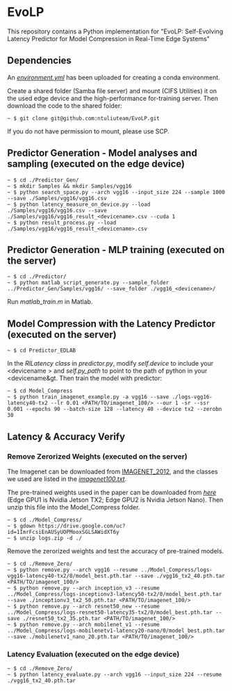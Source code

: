 # EvoLP
This repository contains a Python implementation for "EvoLP: Self-Evolving Latency Predictor for Model
Compression in Real-Time Edge Systems"

## Dependencies

An [*environment.yml*](environment.yml) has been uploaded for creating a conda environment.

Create a shared folder (Samba file server) and mount (CIFS Utilities) it on the used edge device and the high-performance for-training server. Then download the code to the shared folder:
```shell
~ $ git clone git@github.com:ntuliuteam/EvoLP.git
```

If you do not have permission to mount, please use SCP.

## Predictor Generation - Model analyses and sampling (executed on the edge device)
```shell
~ $ cd ./Predictor_Gen/
~ $ mkdir Samples && mkdir Samples/vgg16
~ $ python search_space.py --arch vgg16 --input_size 224 --sample 1000 --save ./Samples/vgg16/vgg16.csv
~ $ python latency_measure_on_device.py --load ./Samples/vgg16/vgg16.csv --save ./Samples/vgg16/vgg16_result_<devicename>.csv --cuda 1
~ $ python result_process.py --load ./Samples/vgg16/vgg16_result_<devicename>.csv
```

## Predictor Generation - MLP training (executed on the server)
```shell
~ $ cd ./Predictor/
~ $ python matlab_script_generate.py --sample_folder ../Predictor_Gen/Samples/vgg16/ --save_folder ./vgg16_<devicename>/
```
Run *matlab_train.m* in Matlab.

## Model Compression with the Latency Predictor (executed on the server)
```shell
~ $ cd Predictor_EDLAB
```
In the *RlLatency class* in *predictor.py*, modify *self.device* to include your &lt;devicename &gt; and *self.py_path* to point to the path of python in your &lt;devicename&gt. Then train the model with predictor:
```shell
~ $ cd Model_Compress
~ $ python train_imagenet_example.py -a vgg16 --save ./logs-vgg16-latency40-tx2 --lr 0.01 <PATH/TO/imagenet_100/> --our 1 -sr --ssr 0.001 --epochs 90 --batch-size 128 --latency 40 --device tx2 --zerobn 30
```

## Latency & Accuracy Verify 
### Remove Zerorized Weights (executed on the server)
The Imagenet can be downloaded from [IMAGENET_2012](https://image-net.org/), and the classes we used are listed in the
[*imagenet100.txt*](imagenet100.txt).

The pre-trained weights used in the paper can be downloaded from [*here*](https://drive.google.com/file/d/1ImrFcsiEnAUSyUOPMooxSGLSAWidXT6y/view?usp=sharing) (Edge GPU1 is Nvidia Jetson TX2; Edge GPU2 is Nvidia Jetson Nano). Then unzip this file into the Model_Compress folder.
```shell
~ $ cd ./Model_Compress/
~ $ gdown https://drive.google.com/uc?id=1ImrFcsiEnAUSyUOPMooxSGLSAWidXT6y 
~ $ unzip logs.zip -d ./
```

Remove the zerorized weights and test the accuracy of pre-trained models.
```shell
~ $ cd ./Remove_Zero/
~ $ python remove.py --arch vgg16 --resume ../Model_Compress/logs-vgg16-latency40-tx2/0/model_best.pth.tar --save ./vgg16_tx2_40.pth.tar <PATH/TO/imagenet_100/>
~ $ python remove.py --arch inception_v3 --resume ../Model_Compress/logs-inceptionv3-latency50-tx2/0/model_best.pth.tar --save ./inceptionv3_tx2_50.pth.tar <PATH/TO/imagenet_100/>
~ $ python remove.py --arch resnet50_new --resume ../Model_Compress/logs-resnet50-latency35-tx2/0/model_best.pth.tar --save ./resnet50_tx2_35.pth.tar <PATH/TO/imagenet_100/>
~ $ python remove.py --arch mobilenet_v1 --resume ../Model_Compress/logs-mobilenetv1-latency20-nano/0/model_best.pth.tar --save ./mobilenetv1_nano_20.pth.tar <PATH/TO/imagenet_100/>
```

### Latency Evaluation (executed on the edge device)
```shell
~ $ cd ./Remove_Zero/
~ $ python latency_evaluate.py --arch vgg16 --input_size 224 --resume ./vgg16_tx2_40.pth.tar
```
